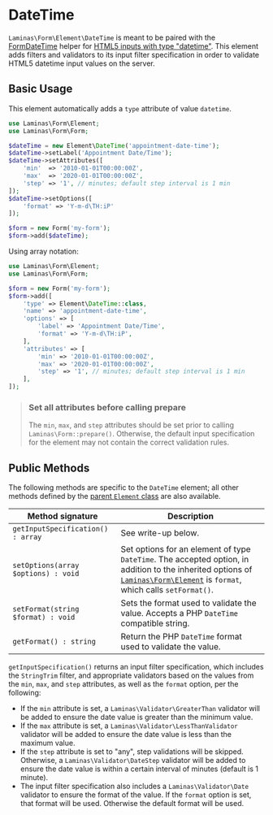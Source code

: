 # DateTime

`Laminas\Form\Element\DateTime` is meant to be paired with the
[FormDateTime](../helper/form-date-time.md) helper for
[HTML5 inputs with type "datetime"](http://www.whatwg.org/specs/web-apps/current-work/multipage/states-of-the-type-attribute.html#date-and-time-state-%28type=datetime%29).
This element adds filters and validators to its input filter specification in
order to validate HTML5 datetime input values on the server.

## Basic Usage

This element automatically adds a `type` attribute of value `datetime`.

```php
use Laminas\Form\Element;
use Laminas\Form\Form;

$dateTime = new Element\DateTime('appointment-date-time');
$dateTime->setLabel('Appointment Date/Time');
$dateTime->setAttributes([
    'min'  => '2010-01-01T00:00:00Z',
    'max'  => '2020-01-01T00:00:00Z',
    'step' => '1', // minutes; default step interval is 1 min
]);
$dateTime->setOptions([
    'format' => 'Y-m-d\TH:iP'
]);

$form = new Form('my-form');
$form->add($dateTime);
```

Using array notation:

```php
use Laminas\Form\Element;
use Laminas\Form\Form;

$form = new Form('my-form');
$form->add([
	'type' => Element\DateTime::class,
	'name' => 'appointment-date-time',
	'options' => [
		'label' => 'Appointment Date/Time',
		'format' => 'Y-m-d\TH:iP',
	],
	'attributes' => [
		'min' => '2010-01-01T00:00:00Z',
		'max' => '2020-01-01T00:00:00Z',
		'step' => '1', // minutes; default step interval is 1 min
	],
]);
```

> ### Set all attributes before calling prepare
>
> The `min`, `max`, and `step` attributes should be set prior to calling
> `Laminas\Form::prepare()`. Otherwise, the default input specification for the
> element may not contain the correct validation rules.

## Public Methods

The following methods are specific to the `DateTime` element; all other methods
defined by the [parent `Element` class](element.md#public-methods) are also
available.

Method signature                    | Description
----------------------------------- | -----------
`getInputSpecification() : array`   | See write-up below.
`setOptions(array $options) : void` | Set options for an element of type `DateTime`. The accepted option, in addition to the inherited options of [`Laminas\Form\Element`](element.md#public-methods) is `format`, which calls `setFormat()`.
`setFormat(string $format) : void`  | Sets the format used to validate the value. Accepts a PHP `DateTime` compatible string.
`getFormat() : string`              | Return the PHP `DateTime` format used to validate the value.

`getInputSpecification()` returns an input filter specification, which includes
the `StringTrim` filter, and appropriate validators based on the values from the
`min`, `max`, and `step` attributes, as well as the `format` option, per the
following:

- If the `min` attribute is set, a `Laminas\Validator\GreaterThan` validator will
  be added to ensure the date value is greater than the minimum value.
- If the `max` attribute is set, a `Laminas\Validator\LessThanValidator` validator
  will be added to ensure the date value is less than the maximum value.
- If the `step` attribute is set to "any", step validations will be skipped.
  Otherwise, a `Laminas\Validator\DateStep` validator will be added to ensure the
  date value is within a certain interval of minutes (default is 1 minute).
- The input filter specification also includes a `Laminas\Validator\Date` validator
  to ensure the format of the value. If the `format` option is set, that format
  will be used. Otherwise the default format will be used.
